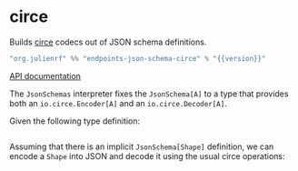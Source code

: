 # circe

Builds [circe](http://circe.github.io/circe/) codecs out of JSON schema definitions.

~~~ scala expandVars=true
"org.julienrf" %% "endpoints-json-schema-circe" % "{{version}}"
~~~

[API documentation](unchecked:/api/endpoints/circe/JsonSchemas.html)

The `JsonSchemas` interpreter fixes the `JsonSchema[A]` to a type
that provides both an `io.circe.Encoder[A]` and an `io.circe.Decoder[A]`.

Given the following type definition:

~~~ scala src=../../../../../json-schema/json-schema/src/test/scala/endpoints/algebra/JsonSchemasDocs.scala#sum-type
~~~

Assuming that there is an implicit `JsonSchema[Shape]` definition,
we can encode a `Shape` into JSON and decode it using the usual
circe operations:

~~~ scala src=../../../../../json-schema/json-schema-circe/src/test/scala/endpoints/circe/JsonSchemasDocs.scala#codec
~~~
